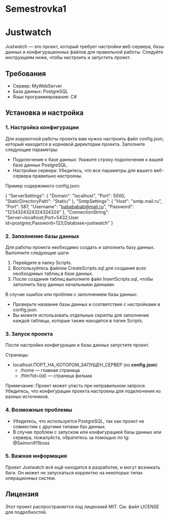 # Semestrovka1

# Justwatch

Justwatch — это проект, который требует настройки веб-сервера, базы данных и конфигурационных файлов для правильной работы. Следуйте инструкциям ниже, чтобы настроить и запустить проект.

## Требования

- Сервер: MyWebServer
- База данных: PostgreSQL
- Язык программирования: C#

## Установка и настройка

### 1. Настройка конфигурации

Для корректной работы проекта вам нужно настроить файл config.json, который находится в корневой директории проекта. Заполните следующие параметры:

- Подключение к базе данных: Укажите строку подключения к вашей базе данных PostgreSQL.
- Настройки сервера: Убедитесь, что все параметры для вашего веб-сервера правильно настроены.

Пример содержимого config.json:


{
  "ServerSettings": {
    "Domain": "localhost",
    "Port": 5000,
    "StaticDirectoryPath": "Static/"
  },
  "SmtpSettings": {
    "Host": "smtp.mail.ru",
    "Port": 587,
    "Username": "babababab@mail.ru",
    "Password": "1234324324324324324"
  },
  "ConnectionString": "Server=localhost;Port=5432;User Id=postgres;Password=123;Database=justwatch"
}


### 2. Заполнение базы данных

Для работы проекта необходимо создать и заполнить базу данных. Выполните следующие шаги:

1. Перейдите в папку Scripts.
2. Воспользуйтесь файлом CreateScripts.sql для создания всех необходимых таблиц в базе данных.
3. После создания таблиц выполните файл InsertScripts.sql, чтобы заполнить базу данных начальными данными.

В случае ошибок или проблем с заполнением базы данных:

- Проверьте название базы данных и соответствие с настройками в config.json.
- Вы можете использовать отдельные скрипты для заполнения каждой таблицы, которые также находятся в папке Scripts.

### 3. Запуск проекта

После настройки конфигурации и базы данных запустите проект.

Страницы:
- localhost:ПОРТ_НА_КОТОРОМ_ЗАПУЩЕН_СЕРВЕР (из **config.json**)
  - /home — главная страница
  - /film?id={id} — страница фильма

Примечание: Проект может упасть при неправильном запросе. Убедитесь, что конфигурации проекта настроены для подключения из разных источников.

### 4. Возможные проблемы

- Убедитесь, что используется PostgreSQL, так как проект не совместим с другими типами баз данных.
- В случае проблем с запуском или конфигурацией базы данных или сервера, пожалуйста, обратитесь за помощью по tg: @Saimon911boss

### 5. Важная информация

Проект Justwatch всё ещё находится в разработке, и могут возникать баги. Он может не запускаться корректно на некоторых типах операционных систем.

## Лицензия

Этот проект распространяется под лицензией MIT. См. файл LICENSE для подробностей.